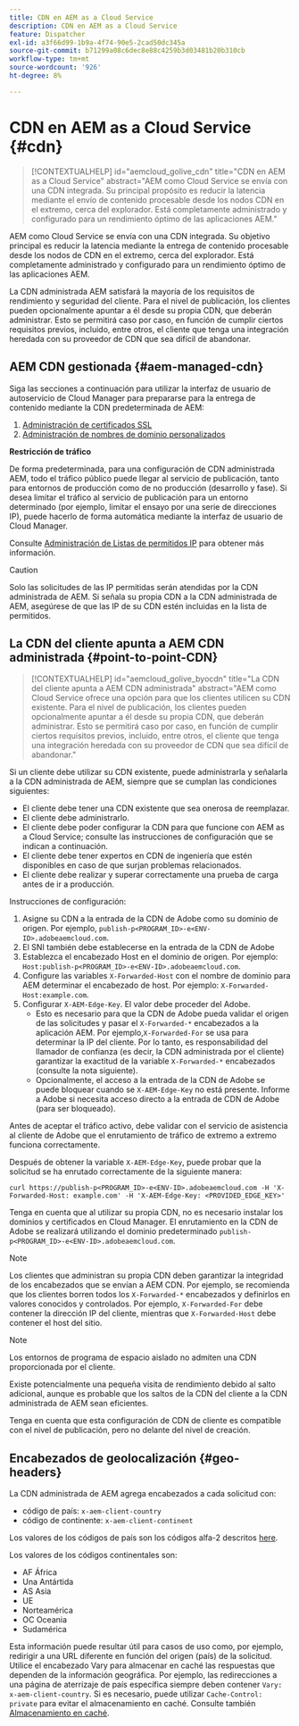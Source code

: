 ```yaml
---
title: CDN en AEM as a Cloud Service
description: CDN en AEM as a Cloud Service
feature: Dispatcher
exl-id: a3f66d99-1b9a-4f74-90e5-2cad50dc345a
source-git-commit: b71299a08c6dec8e88c4259b3d03481b20b310cb
workflow-type: tm+mt
source-wordcount: '926'
ht-degree: 8%

---
```


# CDN en AEM as a Cloud Service {#cdn}


>[!CONTEXTUALHELP]
>id="aemcloud_golive_cdn"
>title="CDN en AEM as a Cloud Service"
>abstract="AEM como Cloud Service se envía con una CDN integrada. Su principal propósito es reducir la latencia mediante el envío de contenido procesable desde los nodos CDN en el extremo, cerca del explorador. Está completamente administrado y configurado para un rendimiento óptimo de las aplicaciones AEM."

AEM como Cloud Service se envía con una CDN integrada. Su objetivo principal es reducir la latencia mediante la entrega de contenido procesable desde los nodos de CDN en el extremo, cerca del explorador. Está completamente administrado y configurado para un rendimiento óptimo de las aplicaciones AEM.

La CDN administrada AEM satisfará la mayoría de los requisitos de rendimiento y seguridad del cliente. Para el nivel de publicación, los clientes pueden opcionalmente apuntar a él desde su propia CDN, que deberán administrar. Esto se permitirá caso por caso, en función de cumplir ciertos requisitos previos, incluido, entre otros, el cliente que tenga una integración heredada con su proveedor de CDN que sea difícil de abandonar.

## AEM CDN gestionada  {#aem-managed-cdn}

Siga las secciones a continuación para utilizar la interfaz de usuario de autoservicio de Cloud Manager para prepararse para la entrega de contenido mediante la CDN predeterminada de AEM:

1. [Administración de certificados SSL](/help/implementing/cloud-manager/managing-ssl-certifications/introduction.md)
1. [Administración de nombres de dominio personalizados](/help/implementing/cloud-manager/custom-domain-names/introduction.md)

**Restricción de tráfico**

De forma predeterminada, para una configuración de CDN administrada AEM, todo el tráfico público puede llegar al servicio de publicación, tanto para entornos de producción como de no producción (desarrollo y fase). Si desea limitar el tráfico al servicio de publicación para un entorno determinado (por ejemplo, limitar el ensayo por una serie de direcciones IP), puede hacerlo de forma automática mediante la interfaz de usuario de Cloud Manager.

Consulte [Administración de Listas de permitidos IP](/help/implementing/cloud-manager/ip-allow-lists/introduction.md) para obtener más información.

>[!CAUTION]
>
>Solo las solicitudes de las IP permitidas serán atendidas por la CDN administrada de AEM. Si señala su propia CDN a la CDN administrada de AEM, asegúrese de que las IP de su CDN estén incluidas en la lista de permitidos.

## La CDN del cliente apunta a AEM CDN administrada {#point-to-point-CDN}

>[!CONTEXTUALHELP]
>id="aemcloud_golive_byocdn"
>title="La CDN del cliente apunta a AEM CDN administrada"
>abstract="AEM como Cloud Service ofrece una opción para que los clientes utilicen su CDN existente. Para el nivel de publicación, los clientes pueden opcionalmente apuntar a él desde su propia CDN, que deberán administrar. Esto se permitirá caso por caso, en función de cumplir ciertos requisitos previos, incluido, entre otros, el cliente que tenga una integración heredada con su proveedor de CDN que sea difícil de abandonar."

Si un cliente debe utilizar su CDN existente, puede administrarla y señalarla a la CDN administrada de AEM, siempre que se cumplan las condiciones siguientes:

* El cliente debe tener una CDN existente que sea onerosa de reemplazar.
* El cliente debe administrarlo.
* El cliente debe poder configurar la CDN para que funcione con AEM as a Cloud Service; consulte las instrucciones de configuración que se indican a continuación.
* El cliente debe tener expertos en CDN de ingeniería que estén disponibles en caso de que surjan problemas relacionados.
* El cliente debe realizar y superar correctamente una prueba de carga antes de ir a producción.

Instrucciones de configuración:

1. Asigne su CDN a la entrada de la CDN de Adobe como su dominio de origen. Por ejemplo, `publish-p<PROGRAM_ID>-e<ENV-ID>.adobeaemcloud.com`.
1. El SNI también debe establecerse en la entrada de la CDN de Adobe
1. Establezca el encabezado Host en el dominio de origen. Por ejemplo: `Host:publish-p<PROGRAM_ID>-e<ENV-ID>.adobeaemcloud.com`.
1. Configure las variables `X-Forwarded-Host` con el nombre de dominio para AEM determinar el encabezado de host. Por ejemplo: `X-Forwarded-Host:example.com`.
1. Configurar `X-AEM-Edge-Key`. El valor debe proceder del Adobe.
   * Esto es necesario para que la CDN de Adobe pueda validar el origen de las solicitudes y pasar el `X-Forwarded-*` encabezados a la aplicación AEM. Por ejemplo,`X-Forwarded-For` se usa para determinar la IP del cliente. Por lo tanto, es responsabilidad del llamador de confianza (es decir, la CDN administrada por el cliente) garantizar la exactitud de la variable `X-Forwarded-*` encabezados (consulte la nota siguiente).
   * Opcionalmente, el acceso a la entrada de la CDN de Adobe se puede bloquear cuando se `X-AEM-Edge-Key` no está presente. Informe a Adobe si necesita acceso directo a la entrada de CDN de Adobe (para ser bloqueado).

Antes de aceptar el tráfico activo, debe validar con el servicio de asistencia al cliente de Adobe que el enrutamiento de tráfico de extremo a extremo funciona correctamente.

Después de obtener la variable `X-AEM-Edge-Key`, puede probar que la solicitud se ha enrutado correctamente de la siguiente manera:

```
curl https://publish-p<PROGRAM_ID>-e<ENV-ID>.adobeaemcloud.com -H 'X-Forwarded-Host: example.com' -H 'X-AEM-Edge-Key: <PROVIDED_EDGE_KEY>'
```

Tenga en cuenta que al utilizar su propia CDN, no es necesario instalar los dominios y certificados en Cloud Manager. El enrutamiento en la CDN de Adobe se realizará utilizando el dominio predeterminado `publish-p<PROGRAM_ID>-e<ENV-ID>.adobeaemcloud.com`.

>[!NOTE]
>
>Los clientes que administran su propia CDN deben garantizar la integridad de los encabezados que se envían a AEM CDN. Por ejemplo, se recomienda que los clientes borren todos los `X-Forwarded-*` encabezados y definirlos en valores conocidos y controlados. Por ejemplo, `X-Forwarded-For` debe contener la dirección IP del cliente, mientras que `X-Forwarded-Host` debe contener el host del sitio.

>[!NOTE]
>
>Los entornos de programa de espacio aislado no admiten una CDN proporcionada por el cliente.

Existe potencialmente una pequeña visita de rendimiento debido al salto adicional, aunque es probable que los saltos de la CDN del cliente a la CDN administrada de AEM sean eficientes.

Tenga en cuenta que esta configuración de CDN de cliente es compatible con el nivel de publicación, pero no delante del nivel de creación.

## Encabezados de geolocalización {#geo-headers}

La CDN administrada de AEM agrega encabezados a cada solicitud con:

* código de país: `x-aem-client-country`
* código de continente: `x-aem-client-continent`

Los valores de los códigos de país son los códigos alfa-2 descritos [here](https://en.wikipedia.org/wiki/ISO_3166-1).

Los valores de los códigos continentales son:

* AF África
* Una Antártida
* AS Asia
* UE
* Norteamérica
* OC Oceania
* Sudamérica

Esta información puede resultar útil para casos de uso como, por ejemplo, redirigir a una URL diferente en función del origen (país) de la solicitud. Utilice el encabezado Vary para almacenar en caché las respuestas que dependen de la información geográfica. Por ejemplo, las redirecciones a una página de aterrizaje de país específica siempre deben contener `Vary: x-aem-client-country`. Si es necesario, puede utilizar `Cache-Control: private` para evitar el almacenamiento en caché. Consulte también [Almacenamiento en caché](/help/implementing/dispatcher/caching.md#html-text).
